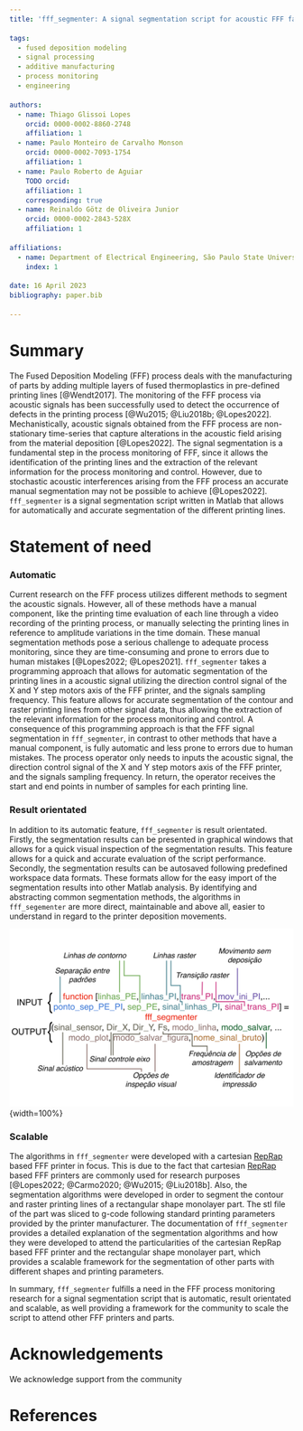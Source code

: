 ```yaml
---
title: 'fff_segmenter: A signal segmentation script for acoustic FFF fabrication data in Matlab'

tags:
  - fused deposition modeling
  - signal processing
  - additive manufacturing
  - process monitoring
  - engineering

authors:
  - name: Thiago Glissoi Lopes
    orcid: 0000-0002-8860-2748
    affiliation: 1
  - name: Paulo Monteiro de Carvalho Monson
    orcid: 0000-0002-7093-1754
    affiliation: 1
  - name: Paulo Roberto de Aguiar
    TODO orcid:
    affiliation: 1
    corresponding: true
  - name: Reinaldo Götz de Oliveira Junior
    orcid: 0000-0002-2843-528X
    affiliation: 1

affiliations:
  - name: Department of Electrical Engineering, São Paulo State University, Brazil
    index: 1

date: 16 April 2023 
bibliography: paper.bib 

---
```


# Summary
The Fused Deposition Modeling (FFF) process deals with the manufacturing of parts by adding multiple layers of fused thermoplastics in pre-defined printing lines [@Wendt2017]. 
The monitoring of the FFF process via acoustic signals has been successfully used to detect the occurrence of defects in the printing process [@Wu2015; @Liu2018b; @Lopes2022]. 
Mechanistically, acoustic signals obtained from the FFF process are non-stationary time-series that capture alterations in the acoustic field arising from the material deposition [@Lopes2022]. 
The signal segmentation is a fundamental step in the process monitoring of FFF, since it allows the identification of the printing lines and the extraction of the relevant information for the process monitoring and control. However, due to stochastic acoustic interferences arising from the FFF process an accurate manual segmentation may not be possible to achieve [@Lopes2022].
`fff_segmenter` is a signal segmentation script written in Matlab that allows for automatically and accurate segmentation of the different printing lines.

# Statement of need

### Automatic

Current research on the FFF process utilizes different methods to segment the acoustic signals. However, all of these methods have a manual component,  like the printing time evaluation of each line through a video recording of the printing process, or manually selecting the printing lines in reference to amplitude variations in the time domain. These manual segmentation methods pose a serious challenge to adequate process monitoring, since they are time-consuming and prone to errors due to human mistakes [@Lopes2022; @Lopes2021].
`fff_segmenter` takes a programming approach that allows for automatic  segmentation of the printing lines in a acoustic signal utilizing the direction control signal of the X and Y step motors axis of the FFF printer, and the signals sampling frequency. This feature allows for accurate segmentation of the contour and raster printing lines from other signal data, thus allowing the extraction of the relevant information for the process monitoring and control. 
A consequence of this programming approach is that the FFF signal segmentation in `fff_segmenter`, in contrast to other methods that have a manual component, is fully automatic and less prone to errors due to human mistakes. The process operator only needs to inputs the acoustic signal, the direction control signal of the X and Y step motors axis of the FFF printer, and the signals sampling frequency. In return, the operator receives the start and end points in number of samples for each printing line. 

### Result orientated

In addition to its automatic feature, `fff_segmenter` is result orientated. Firstly, the segmentation results can be presented in graphical windows that allows for a quick visual inspection of the segmentation results. This feature allows for a quick and accurate evaluation of the script performance. Secondly, the segmentation results can be autosaved following predefined workspace data formats. These formats allow for the easy import of the segmentation results into other Matlab analysis. By identifying and abstracting common segmentation methods, the algorithms in `fff_segementer` are more direct, maintainable and above all, easier to understand in regard to the printer deposition movements.

![`fff_segmenter` Input & Output\label{fig:examples}](Detalhamento_inputs_e_outputs.png){width=100%}

### Scalable

The algorithms in `fff_segmenter` were developed with a cartesian [RepRap](https://reprap.org/wiki/RepRap) based FFF printer in focus. This is due to the fact that cartesian [RepRap](https://reprap.org/wiki/RepRap) based FFF printers are commonly used for research purposes [@Lopes2022; @Carmo2020; @Wu2015; @Liu2018b].
Also, the segmentation algorithms were developed in order to segment the contour and raster printing lines of a rectangular shape monolayer part. The stl file of the part was sliced to g-code following standard printing parameters provided by the printer manufacturer. The documentation of `fff_segmenter` provides a detailed explanation of the segmentation algorithms and how they were developed to attend the particularities of the cartesian RepRap based FFF printer and the rectangular shape monolayer part, which provides a scalable framework for the segmentation of other parts with different shapes and printing parameters. 

In summary, `fff_segmenter` fulfills a need in the FFF process monitoring research for a signal segmentation script that is automatic, result orientated and scalable, as well providing a framework for the community to scale the script to attend other FFF printers and parts.

# Acknowledgements
We acknowledge support from the community 

# References